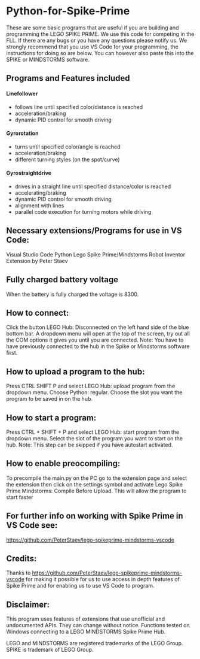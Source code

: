 # Python-for-Spike-Prime
These are some basic programs that are useful if you are building and programming the LEGO SPIKE PRIME.
We use this code for competing in the FLL. If there are any bugs or you have any questions please notify us.
We strongly recommend that you use VS Code for your programming, the instructions for doing so are below.
You can however also paste this into the SPIKE or MINDSTORMS software.

## Programs and Features included
#### Linefollower 
- follows line until specified color/distance is reached
- acceleration/braking
- dynamic PID control for smooth driving
#### Gyrorotation
- turns until specified color/angle is reached
- acceleration/braking
- different turning styles (on the spot/curve)
#### Gyrostraightdrive
- drives in a straight line until specified distance/color is reached
- accelerating/braking
- dynamic PID control for smooth driving
- alignment with lines
- parallel code execution for turning motors while driving


## Necessary extensions/Programs for use in VS Code:
Visual Studio Code
Python
Lego Spike Prime/Mindstorms Robot Inventor Extension by Peter Staev

## Fully charged battery voltage
When the battery is fully charged the voltage is 8300.

## How to connect:
Click the button LEGO Hub: Disconnected on the left hand side of the blue bottom bar. 
A dropdown menu will open at the top of the screen, try out all the COM options it gives you until you are connected.
Note: You have to have previously connected to the hub in the Spike or Mindstorms software first.

## How to upload a program to the hub:
Press CTRL SHIFT P and select LEGO Hub: upload program from the dropdown menu.
Choose Python: regular.
Choose the slot you want the program to be saved in on the hub.

## How to start a program:
Press CTRL + SHIFT + P and select LEGO Hub: start program from the dropdown menu.
Select the slot of the program you want to start on the hub.
Note: This step can be skipped if you have autostart activated.

## How to enable preocompiling:
To precompile the main.py on the PC go to the extension page and select the extension
then click on the settings symbol and activate Lego Spike Prime Mindstorms: Compile Before Upload.
This will allow the program to start faster

## For further info on working with Spike Prime in VS Code see:
https://github.com/PeterStaev/lego-spikeprime-mindstorms-vscode

## Credits:
Thanks to https://github.com/PeterStaev/lego-spikeprime-mindstorms-vscode for making it possible for us to use access in depth features of Spike Prime and for enabling us to use VS Code to program.

## Disclaimer:
This program uses features of extensions that use unofficial and undocumented APIs. They can change without notice. Functions tested on Windows connecting to a LEGO MINDSTORMS Spike Prime Hub.

LEGO and MINDSTORMS are registered trademarks of the LEGO Group. SPIKE is trademark of LEGO Group.
